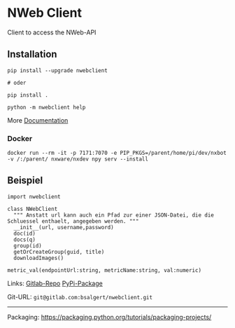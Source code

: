 # NWeb Client 

Client to access the NWeb-API


## Installation
```
pip install --upgrade nwebclient

# oder

pip install .

```

```
python -m nwebclient help
```

More [Documentation](https://gitlab.com/bsalgert/nwebclient/-/wikis/home)

### Docker

```
docker run --rm -it -p 7171:7070 -e PIP_PKGS=/parent/home/pi/dev/nxbot -v /:/parent/ nxware/nxdev npy serv --install
```


## Beispiel
```
import nwebclient
```


```
class NWebClient
  """ Anstatt url kann auch ein Pfad zur einer JSON-Datei, die die Schluessel enthaelt, angegeben werden. """
  __init__(url, username,password)
  doc(id)
  docs(q)
  group(id)
  getOrCreateGroup(guid, title)
  downloadImages()

metric_val(endpointUrl:string, metricName:string, val:numeric)
```


Links: [Gitlab-Repo](https://gitlab.com/bsalgert/nwebclient) [PyPi-Package](https://pypi.org/project/nwebclient/)

Git-URL: `git@gitlab.com:bsalgert/nwebclient.git`

---
Packaging: https://packaging.python.org/tutorials/packaging-projects/
